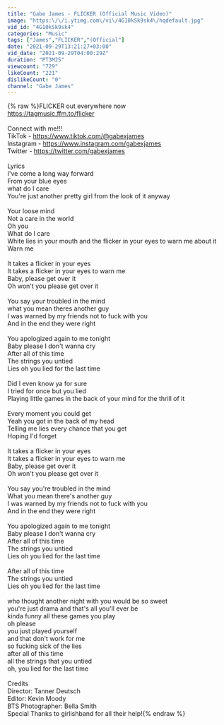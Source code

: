 ```yaml
---
title: "Gabe James - FLICKER (Official Music Video)"
image: "https:\/\/i.ytimg.com\/vi\/4G10kSk9sk4\/hqdefault.jpg"
vid_id: "4G10kSk9sk4"
categories: "Music"
tags: ["James","FLICKER","(Official"]
date: "2021-09-29T13:21:27+03:00"
vid_date: "2021-09-29T04:00:29Z"
duration: "PT3M2S"
viewcount: "729"
likeCount: "221"
dislikeCount: "0"
channel: "Gabe James"
---
```

{% raw %}FLICKER out everywhere now<br /><a rel="nofollow" target="blank" href="https://tagmusic.ffm.to/flicker">https://tagmusic.ffm.to/flicker</a><br /><br />Connect with me!!!<br />TikTok - <a rel="nofollow" target="blank" href="https://www.tiktok.com/@gabexjames">https://www.tiktok.com/@gabexjames</a><br />Instagram - <a rel="nofollow" target="blank" href="https://www.instagram.com/gabexjames">https://www.instagram.com/gabexjames</a><br />Twitter - <a rel="nofollow" target="blank" href="https://twitter.com/gabexjames">https://twitter.com/gabexjames</a><br /><br />Lyrics<br />I've come a long way forward<br />From your blue eyes <br />what do I care <br />You're just another pretty girl from the look of it anyway<br /><br />Your loose mind <br />Not a care in the world <br />Oh you <br />What do I care <br />White lies in your mouth and the flicker in your eyes to warn me about it <br />Warn me<br /><br />It takes a flicker in your eyes<br />It takes a flicker in your eyes to warn me <br />Baby, please get over it<br /> Oh won't you please get over it<br /><br />You say your troubled in the mind <br />what you mean theres another guy <br />I was warned by my friends not to fuck with you <br />And in the end they were right<br /><br />You apologized again to me tonight <br />Baby please I don't wanna cry <br />After all of this time <br />The strings you untied<br />Lies oh you lied for the last time <br /><br />Did I even know ya for sure <br />I tried for once but you lied<br />Playing little games in the back of your mind for the thrill of it <br /><br />Every moment you could get<br />Yeah you got in the back of my head <br />Telling me lies every chance that you get <br />Hoping I'd forget <br /><br />It takes a flicker in your eyes<br />It takes a flicker in your eyes to warn me <br />Baby, please get over it<br /> Oh won't you please get over it<br /><br />You say you're troubled in the mind <br />What you mean there's another guy <br />I was warned by my friends not to fuck with you <br />And in the end they were right<br /><br />You apologized again to me tonight <br />Baby please I don't wanna cry <br />After all of this time <br />The strings you untied<br />Lies oh you lied for the last time <br /><br />After all of this time<br />The strings you untied<br />Lies oh you lied for the last time <br /> <br />who thought another night with you would be so sweet <br />you're just drama and that's all you'll ever be<br />kinda funny all these games you play<br />oh please<br />you just played yourself <br />and that don't work for me<br />so fucking sick of the lies <br />after all of this time <br />all the strings that you untied <br />oh, you lied for the last time<br /><br />Credits<br />Director: Tanner Deutsch<br />Editor: Kevin Moody<br />BTS Photographer: Bella Smith<br />Special Thanks to girlishband for all their help!{% endraw %}
